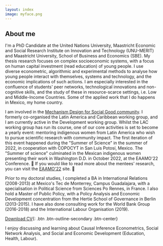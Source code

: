 ```yaml
---
layout: index
image: myface.png
---
```

## About me
I'm a PhD Candidate at the United Nations University, Maastricht Economic and Social Research Institute on Innovation and Technology (UNU-MERIT) and Maastricht University, School of Business and Economics (SBE). My thesis research focuses on complex socioeconomic systems, with a focus on human capital investment (read education) of young people. I use diverse econometric, algorithmic and experimental methods to analyse how young people interact with themselves, systems and technology, and the economic implications of such actions. I am especially interested in the confluence of students' peer networks, technological innovations and non-cognitive skills, and the study of these in resource-scarce settings, i.e. Low and Middle-Income Countries. Some of the applied work that I do happens in Mexico, my home country. 

I am involved in the [Mechanism Design for Social Good community](http://www.md4sg.com). I formerly co-organised the Latin America and Caribbean working group, and I am currently active in the Development working group. Whilst the LAC working group has run its course, one of our core activities is set to become a yearly event: mentoring indigenous women from Latin America who wish to pursue scientific research with community impact. The first iteration of this event happened during the "Summer of Science" in the summer of 2022, in cooperation with COPOCYT in San Luis Potosí, Mexico. The "Summer of science" culminated in the Mexican indigenous women presenting their work in Washington D.D. in October 2022, at the EAAMO'22 Conference. 
📣 If you would like to read more about the mentees' research, you can visit the [EAAMO'22](https://eaamo.org/copocyt/) site. 📣  

Prior to my doctoral studies, I completed a BA in International Relations (2008-2013) at Mexico's Tec de Monterrey, Campus Guadalajara, with a specialisation in Political Science from Sciences Po Rennes, in France. I also hold a Master of Public Policy, with a Policy Analysis and Economic Development concentration from the Hertie School of Governance  in Berlin (2013-2015). I have also done consulting work for the World Bank Group (2016-2018) and the International Labour Organisation (2019).

[Download CV](/pdfs/cv.pdf){: .btn .btn-outline-secondary .btn-center}

I enjoy discussing and learning about Causal Inference Econometrics, Social Network Analysis, and Social and Economic Development (Education, Health, Labour).
